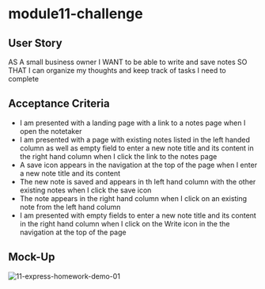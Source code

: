 # module11-challenge

## User Story
 AS A small business owner
I WANT to be able to write and save notes
SO THAT I can organize my thoughts and keep track of tasks I need to complete

## Acceptance Criteria
 - I am presented with a landing page with a link to a notes page when I open the notetaker
 - I am presented with a page with existing notes listed in the left handed column as well as
 empty field to enter a new note title and its content in the right hand column when I click the link
 to the notes page
 - A save icon appears in the navigation at the top of the page when I enter a new note title and its content
 - The new note is saved and appears in th left hand column with the other existing notes when I click the save icon
 - The note appears in the right hand column when I click on an existing note from the left hand column
 - I am presented with empty fields to enter a new note title and its content in the right hand column when I click on the Write icon in the the navigation at the top of the page
 
 ## Mock-Up
 
![11-express-homework-demo-01](https://user-images.githubusercontent.com/115738225/226959248-e32d0e23-d89f-4d9d-b1e6-52e207e08e10.png)

